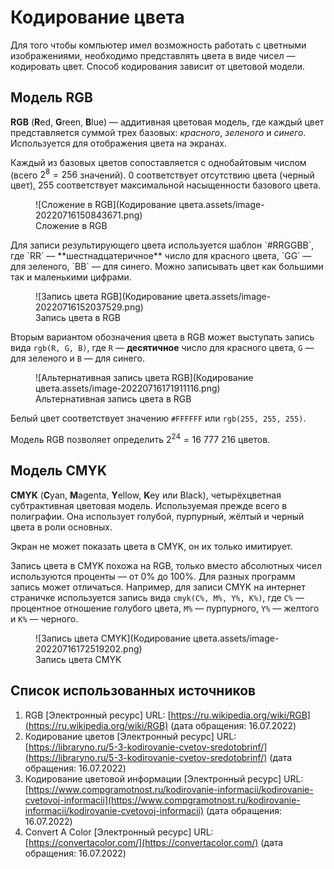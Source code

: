 # Кодирование цвета

Для того чтобы компьютер имел возможность работать с цветными изображениями, необходимо представлять цвета в виде чисел — кодировать цвет. Способ кодирования зависит от цветовой модели.

## Модель RGB

**RGB** (**R**ed, **G**reen, **B**lue) — аддитивная цветовая модель, где каждый цвет представляется суммой трех базовых: *красного*, *зеленого* и *синего*. Используется для отображения цвета на экранах.

Каждый из базовых цветов сопоставляется с однобайтовым числом (всего $2^8=256$ значений). $0$ соответствует отсутствию цвета (черный цвет), $255$ соответствует максимальной насыщенности базового цвета. 

<figure markdown>
  ![Сложение в RGB](Кодирование цвета.assets/image-20220716150843671.png)
  <figcaption>Сложение в RGB</figcaption>
</figure>
Для записи результирующего цвета используется шаблон `#RRGGBB`, где `RR` — **шестнадцатеричное** число для красного цвета, `GG` — для зеленого, `BB` — для синего. Можно записывать цвет как большими так и маленькими цифрами.

<figure markdown>
  ![Запись цвета RGB](Кодирование цвета.assets/image-20220716152037529.png)
  <figcaption>Запись цвета в RGB</figcaption>
</figure>

Вторым вариантом обозначения цвета в RGB может выступать запись вида `rgb(R, G, B)`, где `R` — **десятичное** число для красного цвета, `G` — для зеленого и `B` — для синего.

<figure markdown>
  ![Альтернативная запись цвета RGB](Кодирование цвета.assets/image-20220716171911116.png)
  <figcaption>Альтернативная запись цвета в RGB</figcaption>
</figure>

Белый цвет соответствует значению `#FFFFFF` или `rgb(255, 255, 255)`.

Модель RGB позволяет определить $2^{24}=16\ 777\ 216$ цветов.

## Модель CMYK

**CMYK** (**C**yan, **M**agenta, **Y**ellow, **K**ey или Black), четырёхцветная субтрактивная цветовая модель. Используемая прежде всего в полиграфии. Она использует голубой, пурпурный, жёлтый  и черный цвета в роли основных.

Экран не может показать цвета в CMYK, он их только имитирует.

Запись цвета в CMYK похожа на RGB, только вместо абсолютных чисел используются проценты — от $0\%$ до $100\%$. Для разных программ запись может отличаться. Например, для записи CMYK на интернет страничке используется запись вида `cmyk(C%, M%, Y%, K%)`, где `C%` — процентное отношение голубого цвета, `M%` — пурпурного, `Y%` — желтого и  `K%` — черного.

<figure markdown>
  ![Запись цвета CMYK](Кодирование цвета.assets/image-20220716172519202.png)
  <figcaption>Запись цвета CMYK</figcaption>
</figure>

## Список использованных источников

1. RGB [Электронный ресурс] URL: [https://ru.wikipedia.org/wiki/RGB](https://ru.wikipedia.org/wiki/RGB) (дата обращения: 16.07.2022)
1. Кодирование цветов [Электронный ресурс] URL: [https://libraryno.ru/5-3-kodirovanie-cvetov-sredotobrinf/](https://libraryno.ru/5-3-kodirovanie-cvetov-sredotobrinf/) (дата обращения: 16.07.2022)
1. Кодирование цветовой информации [Электронный ресурс] URL: [https://www.compgramotnost.ru/kodirovanie-informacii/kodirovanie-cvetovoj-informacii](https://www.compgramotnost.ru/kodirovanie-informacii/kodirovanie-cvetovoj-informacii) (дата обращения: 16.07.2022)
1. Convert A Color [Электронный ресурс] URL: [https://convertacolor.com/](https://convertacolor.com/) (дата обращения: 16.07.2022)
